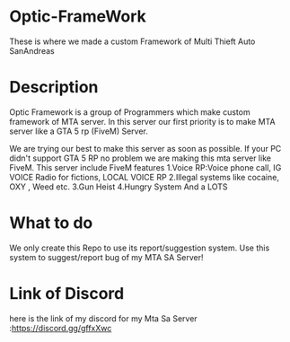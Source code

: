 # Optic-FrameWork
These is where we made a custom Framework of Multi Thieft Auto SanAndreas

# Description

Optic Framework is a group of Programmers which make custom framework of MTA  server. In this server our first priority is to make MTA server like a GTA 5 rp (FiveM) Server.

We are trying our best to make this server as soon as possible. If your PC didn't support GTA 5 RP no problem we are making this mta server  like FiveM.
This server include FiveM features
1.Voice RP:Voice phone call, IG VOICE Radio for fictions, LOCAL VOICE RP
2.Illegal systems like cocaine, OXY , Weed etc.
3.Gun Heist
4.Hungry System 
And a LOTS

# What to do 
We only create this Repo to use its report/suggestion system. Use this system to suggest/report bug of my MTA SA Server!

# Link of Discord
here is the link of my discord for my Mta Sa Server
:https://discord.gg/gffxXwc

